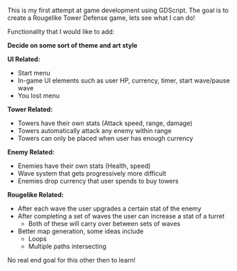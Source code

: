 This is my first attempt at game development using GDScript. The goal is to create a Rougelike Tower Defense game, lets see what I can do!


Functionality that I would like to add:

**Decide on some sort of theme and art style**

**UI Related:**
- Start menu
- In-game UI elements such as user HP, currency, timer, start wave/pause wave
- You lost menu
  

**Tower Related:**
- Towers have their own stats (Attack speed, range, damage)
- Towers automatically attack any enemy within range
- Towers can only be placed when user has enough currency

**Enemy Related:**
- Enemies have their own stats (Health, speed)
- Wave system that gets progressively more difficult
- Enemies drop currency that user spends to buy towers

**Rougelike Related:**
- After each wave the user upgrades a certain stat of the enemy
- After completing a set of waves the user can increase a stat of a turret
  - Both of these will carry over between sets of waves
- Better map generation, some ideas include
  - Loops
  - Multiple paths intersecting

No real end goal for this other then to learn!
